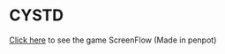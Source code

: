 # CYSTD

[Click here](https://design.penpot.app/#/view/af8aaf7c-05e6-8124-8003-8dedaa643b11?page-id=af8aaf7c-05e6-8124-8003-8dedaa643b12&section=interactions&index=0&share-id=75aa5258-9a82-8002-8003-9314350ac119) to see the game ScreenFlow (Made in penpot)

